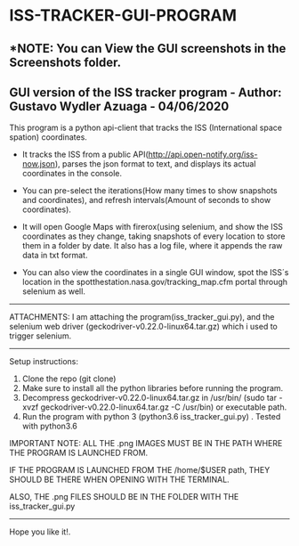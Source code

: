 # ISS-TRACKER-GUI-PROGRAM

*NOTE: You can View the GUI screenshots in the Screenshots folder.
----------------------------------------------------------------------------------------------------------------

GUI version of the ISS tracker program - Author: Gustavo Wydler Azuaga - 04/06/2020
----------------------------------------------------------------------------------------------------------------

This program is a python api-client that tracks the ISS (International space spation) coordinates.

* It tracks the ISS from a public API(http://api.open-notify.org/iss-now.json), parses the json format to text, and displays   its actual coordinates in the console.

* You can pre-select the iterations(How many times to show snapshots and coordinates), and refresh intervals(Amount of        seconds to show coordinates). 

* It will open Google Maps with firerox(using selenium, and show the ISS coordinates as they change, 
  taking snapshots of every location to store them in a folder by date. It also has a log file, 
  where it appends the raw data in txt format.

* You can also view the coordinates in a single GUI window, spot the ISS´s location in the      spotthestation.nasa.gov/tracking_map.cfm portal through selenium as well.

---------------------------------------------------------------------------------------------------------------------------

ATTACHMENTS: I am attaching the program(iss_tracker_gui.py), and the selenium web driver (geckodriver-v0.22.0-linux64.tar.gz) which i used to trigger selenium.

---------------------------------------------------------------------------------------------------------------------------

Setup instructions:

1. Clone the repo (git clone)
2. Make sure to install all the python libraries before running the program.
3. Decompress geckodriver-v0.22.0-linux64.tar.gz in /usr/bin/ (sudo tar -xvzf geckodriver-v0.22.0-linux64.tar.gz -C /usr/bin)
or executable path.
4. Run the program with python 3 (python3.6 iss_tracker_gui.py) . Tested with python3.6
 
IMPORTANT NOTE: ALL THE .png IMAGES MUST BE IN THE PATH WHERE THE PROGRAM IS LAUNCHED FROM.

IF THE PROGRAM IS LAUNCHED FROM THE /home/$USER path, THEY SHOULD BE THERE WHEN OPENING WITH THE TERMINAL.

ALSO, THE .png FILES SHOULD BE IN THE FOLDER WITH THE iss_tracker_gui.py

---------------------------------------------------------------------------------------------------------------------------

Hope you like it!.
 
